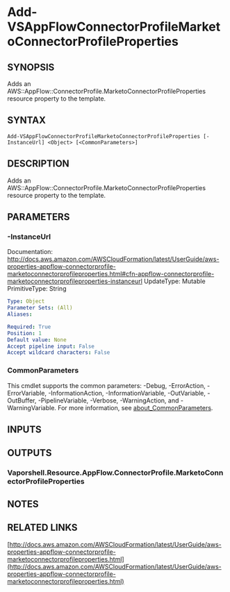 # Add-VSAppFlowConnectorProfileMarketoConnectorProfileProperties

## SYNOPSIS
Adds an AWS::AppFlow::ConnectorProfile.MarketoConnectorProfileProperties resource property to the template.

## SYNTAX

```
Add-VSAppFlowConnectorProfileMarketoConnectorProfileProperties [-InstanceUrl] <Object> [<CommonParameters>]
```

## DESCRIPTION
Adds an AWS::AppFlow::ConnectorProfile.MarketoConnectorProfileProperties resource property to the template.

## PARAMETERS

### -InstanceUrl
Documentation: http://docs.aws.amazon.com/AWSCloudFormation/latest/UserGuide/aws-properties-appflow-connectorprofile-marketoconnectorprofileproperties.html#cfn-appflow-connectorprofile-marketoconnectorprofileproperties-instanceurl
UpdateType: Mutable
PrimitiveType: String

```yaml
Type: Object
Parameter Sets: (All)
Aliases:

Required: True
Position: 1
Default value: None
Accept pipeline input: False
Accept wildcard characters: False
```

### CommonParameters
This cmdlet supports the common parameters: -Debug, -ErrorAction, -ErrorVariable, -InformationAction, -InformationVariable, -OutVariable, -OutBuffer, -PipelineVariable, -Verbose, -WarningAction, and -WarningVariable. For more information, see [about_CommonParameters](http://go.microsoft.com/fwlink/?LinkID=113216).

## INPUTS

## OUTPUTS

### Vaporshell.Resource.AppFlow.ConnectorProfile.MarketoConnectorProfileProperties
## NOTES

## RELATED LINKS

[http://docs.aws.amazon.com/AWSCloudFormation/latest/UserGuide/aws-properties-appflow-connectorprofile-marketoconnectorprofileproperties.html](http://docs.aws.amazon.com/AWSCloudFormation/latest/UserGuide/aws-properties-appflow-connectorprofile-marketoconnectorprofileproperties.html)


